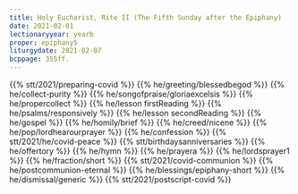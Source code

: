 ```yaml
---
title: Holy Eucharist, Rite II (The Fifth Sunday after the Epiphany)
date: 2021-02-01
lectionaryyear: yearb
proper: epiphany5
liturgydate: 2021-02-07
bcppage: 355ff.
---
```

{{% stt/2021/preparing-covid %}}
{{% he/greeting/blessedbegod %}}
{{% he/collect-purity %}}
{{% he/songofpraise/gloriaexcelsis %}}
{{% he/propercollect %}}
{{% he/lesson firstReading %}}
{{% he/psalms/responsively %}}
{{% he/lesson secondReading %}}
{{% he/gospel %}}
{{% he/homily/brief %}}
{{% he/creed/nicene %}}
{{% he/pop/lordhearourprayer %}}
{{% he/confession %}}
{{% stt/2021/he/covid-peace %}}
{{% stt/birthdaysanniversaries %}}
{{% he/offertory %}}
{{% he/hymn %}}
{{% he/prayera %}}
{{% he/lordsprayer1 %}}
{{% he/fraction/short %}}
{{% stt/2021/covid-communion %}}
{{% he/postcommunion-eternal %}}
{{% he/blessings/epiphany-short %}}
{{% he/dismissal/generic %}}
{{% stt/2021/postscript-covid %}}
